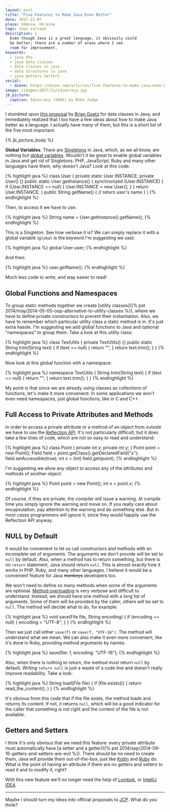 ```yaml
---
layout: post
title: "Five Features to Make Java Even Better"
date: 2017-11-07
place: Odessa, Ukraine
tags: java sarcasm
description: |
  Even though Java is a great language, it obviously could
  be better; there are a number of areas where I see
  room for improvement.
keywords:
  - java dto
  - java data classes
  - data classes in java
  - data structures in java
  - java getters setters
social:
  - dzone: https://dzone.com/articles/five-features-to-make-java-even-better
image: /images/2017/11/idiocracy.jpg
jb_picture:
  caption: Idiocracy (2006) by Mike Judge
---
```


I stumbled upon [this proposal](http://cr.openjdk.java.net/~briangoetz/amber/datum.html)
by [Brian Goetz](https://twitter.com/BrianGoetz)
for data classes in Java, and immediately
realized that I too have a few ideas about how to make Java better
as a language. I actually have many of them, but this is a short list of the five most
important.

<!--more-->

{% jb_picture_body %}

**Global Variables**.
There are [Singletons](https://en.wikipedia.org/wiki/Singleton_pattern)
in Java,
which, as we all know, are nothing but
[global variables](https://en.wikipedia.org/wiki/Global_variable).
Wouldn't it be great to enable global variables in Java and get rid of
Singletons. PHP, JavaScript, Ruby and many other languages
have them, why doesn't Java? Look at this code:

{% highlight java %}
class User {
  private static User INSTANCE;
  private User() {}
  public static User getInstance() {
    synchronized (User.INSTANCE) {
      if (User.INSTANCE == null) {
        User.INSTANCE = new User();
      }
    }
    return User.INSTANCE;
  }
  public String getName() {
    // return user's name
  }
}
{% endhighlight %}

Then, to access it we have to use:

{% highlight java %}
String name = User.getInstance().getName();
{% endhighlight %}

This is a Singleton. See how verbose it is?
We can simply replace it with a global variable (`global` is the keyword
I'm suggesting we use):

{% highlight java %}
global User user;
{% endhighlight %}

And then:

{% highlight java %}
user.getName();
{% endhighlight %}

Much less code to write, and way easier to read!

## Global Functions and Namespaces

To group static methods together we create
[utility classes]({% pst 2014/may/2014-05-05-oop-alternative-to-utility-classes %}),
where we have to define private constructors to prevent their instantiation.
Also, we have to remember which particular utility class a static method is in.
It's just extra hassle. I'm suggesting we add global functions
to Java and optional "namespaces" to group them. Take a look at this
utility class:

{% highlight java %}
class TextUtils {
  private TextUtils() {}
  public static String trim(String text) {
    if (text == null) {
      return "";
    }
    return text.trim();
  }
}
{% endhighlight %}

Now look at this global function with a namespace:

{% highlight java %}
namespace TextUtils {
  String trim(String text) {
    if (text == null) {
      return "";
    }
    return text.trim();
  }
}
{% endhighlight %}

My point is that since we are already using classes as collections
of functions, let's make it more convenient. In some applications we
won't even need namespaces, just global functions, like in C and C++.

## Full Access to Private Attributes and Methods

In order to access a private attribute or a method of an object from outside we
have to use the [Reflection API](https://docs.oracle.com/javase/tutorial/reflect/).
It's not particularly difficult, but it does take a few lines
of code, which are not so easy to read and understand:

{% highlight java %}
class Point {
  private int x;
  private int y;
}
Point point = new Point();
Field field = point.getClass().getDeclaredField("x");
field.setAccessible(true);
int x = (int) field.get(point);
{% endhighlight %}

I'm suggesting we allow any object to access any of the attributes and methods
of another object:

{% highlight java %}
Point point = new Point();
int x = point.x;
{% endhighlight %}

Of course, if they are private, the compiler will issue a warning.
At compile time you simply ignore the warning and move on. If you really care
about encapsulation, pay attention to the warning and do something else. But
in most cases programmers will ignore it, since they would happily use
the Reflection API anyway.

## NULL by Default

It would be convenient to let us call constructors and methods with an
incomplete set of arguments. The arguments we don't provide will be set
to `null` by default. Also, when a method has to return something, but
there is no `return` statement, Java should return `null`. This is almost exactly how
it works in PHP, Ruby, and many other languages. I believe
it would be a convenient feature for Java <del>monkeys</del> developers too.

We won't need to define so many methods when some of the arguments are optional.
[Method overloading](https://docs.oracle.com/javase/tutorial/java/javaOO/methods.html)
is very verbose and difficult to understand. Instead, we
should have one method with a long list of arguments. Some of them will be
provided by the caller, others will be set to `null`. The method will
decide what to do, for example:

{% highlight java %}
void save(File file, String encoding) {
 if (encoding == null) {
   encoding = "UTF-8";
 }
}
{% endhighlight %}

Then we just call either `save(f)` or `save(f, "UTF-16")`. The method will
understand what we mean. We can also make it even more convenient, like it's
done in Ruby, providing method arguments by names:

{% highlight java %}
save(file: f, encoding: "UTF-16");
{% endhighlight %}

Also, when there is nothing to return, the method must return `null` by default.
Writing `return null` is just a waste of a code line and doesn't really
improve readability. Take a look:

{% highlight java %}
String load(File file) {
 if (file.exists()) {
   return read_the_content();
 }
}
{% endhighlight %}

It's obvious from this code that if the file exists, the method loads
and returns its content. If not, it returns `null`, which will be a good
indicator for the caller that something is not right and the content
of the file is not available.

## Getters and Setters

I think it's only obvious that we need this feature: every private attribute
must automatically have
[a setter and a getter]({% pst 2014/sep/2014-09-16-getters-and-setters-are-evil %}).
There should be no need
to create them, Java will provide them out-of-the-box, just like
[Kotlin](https://kotlinlang.org/docs/reference/properties.html)
and [Ruby](http://www.rubyist.net/~slagell/ruby/accessors.html) do.
What is the point of having an attribute if there are no getters and setters
to read it and to modify it, right?

With this new feature we'll no longer need the help of
[Lombok](https://projectlombok.org/features/GetterSetter),
or [IntelliJ IDEA](https://www.jetbrains.com/help/idea/generating-getters-and-setters.html).

<hr/>

Maybe I should turn my ideas into official proposals to
[JCP](https://jcp.org/en/participation/committee). What do you think?
